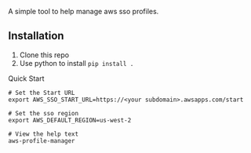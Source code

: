 A simple tool to help manage aws sso profiles.

## Installation

1. Clone this repo
2. Use python to install
   `pip install .`

Quick Start

```
# Set the Start URL
export AWS_SSO_START_URL=https://<your subdomain>.awsapps.com/start

# Set the sso region
export AWS_DEFAULT_REGION=us-west-2

# View the help text
aws-profile-manager
```
